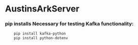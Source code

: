 # AustinsArkServer

### pip installs Necessary for testing Kafka functionality: 
```bash
    pip install kafka-python
    pip install python-dotenv
```
